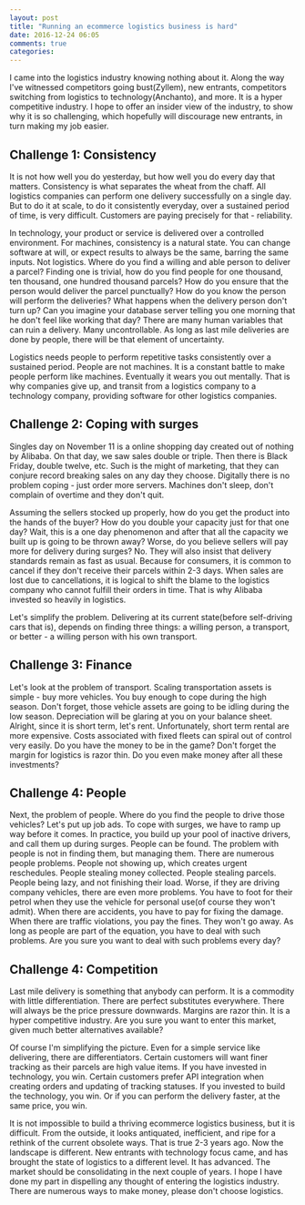 ```yaml
---
layout: post
title: "Running an ecommerce logistics business is hard"
date: 2016-12-24 06:05
comments: true
categories:
---
```


I came into the logistics industry knowing nothing about it. Along the way I've witnessed competitors going bust(Zyllem), new entrants, competitors switching from logistics to technology(Anchanto), and more. It is a hyper competitive industry. I hope to offer an insider view of the industry, to show why it is so challenging, which hopefully will discourage new entrants, in turn making my job easier.

<!-- more -->

## Challenge 1: Consistency

It is not how well you do yesterday, but how well you do every day that matters. Consistency is what separates the wheat from the chaff. All logistics companies can perform one delivery successfully on a single day. But to do it at scale, to do it consistently everyday, over a sustained period of time, is very difficult. Customers are paying precisely for that - reliability.

In technology, your product or service is delivered over a controlled environment. For machines, consistency is a natural state. You can change software at will, or expect results to always be the same, barring the same inputs. Not logistics. Where do you find a willing and able person to deliver a parcel? Finding one is trivial, how do you find people for one thousand, ten thousand, one hundred thousand parcels? How do you ensure that the person would deliver the parcel punctually? How do you know the person will perform the deliveries? What happens when the delivery person don't turn up? Can you imagine your database server telling you one morning that he don't feel like working that day? There are many human variables that can ruin a delivery. Many uncontrollable. As long as last mile deliveries are done by people, there will be that element of uncertainty.

Logistics needs people to perform repetitive tasks consistently over a sustained period. People are not machines. It is a constant battle to make people perform like machines. Eventually it wears you out mentally. That is why companies give up, and transit from a logistics company to a technology company, providing software for other logistics companies.

## Challenge 2: Coping with surges

Singles day on November 11 is a online shopping day created out of nothing by Alibaba. On that day, we saw sales double or triple. Then there is Black Friday, double twelve, etc. Such is the might of marketing, that they can conjure record breaking sales on any day they choose. Digitally there is no problem coping - just order more servers. Machines don't sleep, don't complain of overtime and they don't quit.

Assuming the sellers stocked up properly, how do you get the product into the hands of the buyer? How do you double your capacity just for that one day? Wait, this is a one day phenomenon and after that all the capacity we built up is going to be thrown away? Worse, do you believe sellers will pay more for delivery during surges? No. They will also insist that delivery standards remain as fast as usual. Because for consumers, it is common to cancel if they don't receive their parcels within 2-3 days. When sales are lost due to cancellations, it is logical to shift the blame to the logistics company who cannot fulfill their orders in time. That is why Alibaba invested so heavily in logistics.

Let's simplify the problem. Delivering at its current state(before self-driving cars that is), depends on finding three things: a willing person, a transport, or better - a willing person with his own transport.

## Challenge 3: Finance

Let's look at the problem of transport. Scaling transportation assets is simple - buy more vehicles. You buy enough to cope during the high season. Don't forget, those vehicle assets are going to be idling during the low season. Depreciation will be glaring at you on your balance sheet. Alright, since it is short term, let's rent. Unfortunately, short term rental are more expensive. Costs associated with fixed fleets can spiral out of control very easily. Do you have the money to be in the game? Don't forget the margin for logistics is razor thin. Do you even make money after all these investments?

## Challenge 4: People

Next, the problem of people. Where do you find the people to drive those vehicles? Let's put up job ads. To cope with surges, we have to ramp up way before it comes. In practice, you build up your pool of inactive drivers, and call them up during surges. People can be found. The problem with people is not in finding them, but managing them. There are numerous people problems. People not showing up, which creates urgent reschedules. People stealing money collected. People stealing parcels. People being lazy, and not finishing their load. Worse, if they are driving company vehicles, there are even more problems. You have to foot for their petrol when they use the vehicle for personal use(of course they won't admit). When there are accidents, you have to pay for fixing the damage. When there are traffic violations, you pay the fines. They won't go away. As long as people are part of the equation, you have to deal with such problems. Are you sure you want to deal with such problems every day?

## Challenge 4: Competition

Last mile delivery is something that anybody can perform. It is a commodity with little differentiation. There are perfect substitutes everywhere. There will always be the price pressure downwards. Margins are razor thin. It is a hyper competitive industry. Are you sure you want to enter this market, given much better alternatives available?

Of course I'm simplifying the picture. Even for a simple service like delivering, there are differentiators. Certain customers will want finer tracking as their parcels are high value items. If you have invested in technology, you win. Certain customers prefer API integration when creating orders and updating of tracking statuses. If you invested to build the technology, you win. Or if you can perform the delivery faster, at the same price, you win.

It is not impossible to build a thriving ecommerce logistics business, but it is difficult. From the outside, it looks antiquated, inefficient, and ripe for a rethink of the current obsolete ways. That is true 2-3 years ago. Now the landscape is different. New entrants with technology focus came, and has brought the state of logistics to a different level. It has advanced. The market should be consolidating in the next couple of years. I hope I have done my part in dispelling any thought of entering the logistics industry. There are numerous ways to make money, please don't choose logistics.
